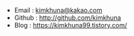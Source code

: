 
- Email : kimkhuna@kakao.com
- Github : http://github.com/kimkhuna
- Blog : https://kimkhuna99.tistory.com/
